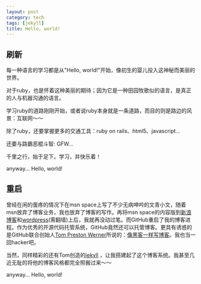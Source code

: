 ```yaml
---
layout: post
category: tech
tags: [jekyll]
title: Hello, world!
---
```


刷新
----
每一种语言的学习都是从"Hello, world!"开始，像初生的婴儿投入这神秘而美丽的世界。

对于ruby，也是怀着这种美丽的期待；因为它是一种田园牧歌似的语言，是真正的人与机器沟通的语言。

学习ruby的道路刚刚开始，或者说ruby本身就是一条道路，而目的则是路边的风景：互联网～～

除了ruby，还要掌握更多的交通工具：ruby on rails、html5、javascript...

还要与路霸恶棍斗智: GFW...

千里之行，始于足下。学习，并快乐着！

anyway... Hello, world!


重启
----
曾经在闲的蛋疼的情况下在msn space上写了不少无病呻吟的文青小文，随着msn放弃了博客业务，我也放弃了博客的写作。再将msn space的内容版到[新浪博客](http://blog.sina.com.cn/hutusi/)和[wordpress](http://hutusi.wordpress.com/)(需翻墙)上后，我就再没动过笔。而GitHub重启了我的博客进程。作为优秀的开源代码托管系统，GitHub竟然还可以托管博客。更具有诱惑的是GitHub联合创始人[Tom Preston Werner](http://tom.preston-werner.com/)所说的：[像黑客一样写博客](http://hutusi.com/2012/03/29/blogging-like-a-hacker.html)。我也当一回hacker吧。

当然，同样精彩的还有Tom创造的[jekyll](https://github.com/mojombo/jekyll) ，让我搭建起了这个博客系统。我甚至几近无耻的将他的博客风格都完全照搬过来～～

anyway... Hello, world!
